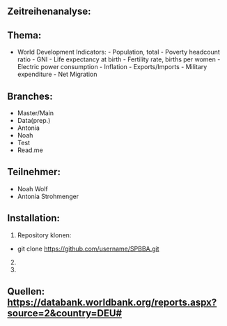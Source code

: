 ## Zeitreihenanalyse:

## Thema:
- World Development Indicators: 
                               - Population, total
                               - Poverty headcount ratio
                               - GNI
                               - Life expectancy at birth
                               - Fertility rate, births per women
                               - Electric power consumption
                               - Inflation
                               - Exports/Imports
                               - Military expenditure
                               - Net Migration

## Branches:
- Master/Main
- Data(prep.)
- Antonia
- Noah
- Test
- Read.me
  
## Teilnehmer:
- Noah Wolf
- Antonia Strohmenger
  
## Installation:
1. Repository klonen:
- git clone https://github.com/username/SPBBA.git
2. 
3.

## Quellen: https://databank.worldbank.org/reports.aspx?source=2&country=DEU#
